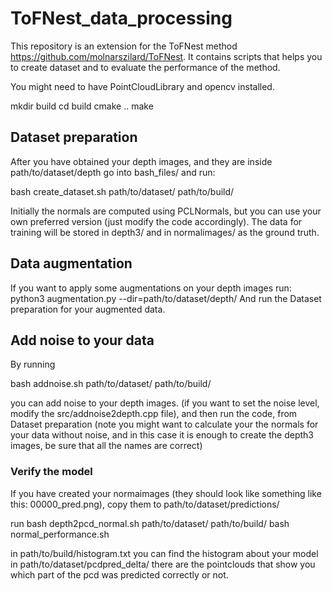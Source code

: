 # ToFNest_data_processing
This repository is an extension for the ToFNest method https://github.com/molnarszilard/ToFNest.
It contains scripts that helps you to create dataset and to evaluate the performance of the method.

You might need to have PointCloudLibrary and opencv installed.

mkdir build
cd build
cmake ..
make

## Dataset preparation

After you have obtained your depth images, and they are inside path/to/dataset/depth go into bash_files/ and run:

bash create_dataset.sh path/to/dataset/ path/to/build/

Initially the normals are computed using PCLNormals, but you can use your own preferred version (just modify the code accordingly).
The data for training will be stored in depth3/ and in normalimages/ as the ground truth.

## Data augmentation
If you want to apply some augmentations on your depth images run:
python3 augmentation.py --dir=path/to/dataset/depth/
And run the Dataset preparation for your augmented data.

## Add noise to your data

By running 

bash addnoise.sh path/to/dataset/ path/to/build/

you can add noise to your depth images. (if you want to set the noise level, modify the src/addnoise2depth.cpp file), and then run the code, from Dataset preparation (note you might want to calculate your the normals for your data without noise, and in this case it is enough to create the depth3 images, be sure that all the names are correct)

### Verify the model
If you have created your normaimages (they should look like something like this: 00000_pred.png), copy them to path/to/dataset/predictions/

run
bash depth2pcd_normal.sh path/to/dataset/ path/to/build/
bash normal_performance.sh

in path/to/build/histogram.txt you can find the histogram about your model
in path/to/dataset/pcdpred_delta/ there are the pointclouds that show you which part of the pcd was predicted correctly or not.
